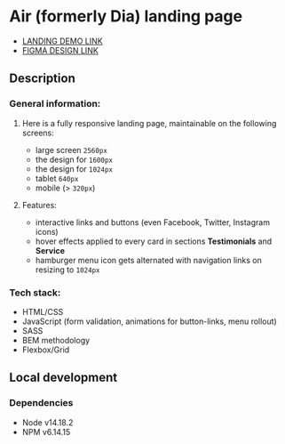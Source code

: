 # Air (formerly Dia) landing page
- [LANDING DEMO LINK](https://jstmpelowycz.github.io/layout_dia/)
- [FIGMA DESIGN LINK](https://www.figma.com/file/7qwsWggv9BAxMi2VPhBuPr/Air-(formerly-Dia)?node-id=9138%3A35)

## Description
### General information:
  1. Here is a fully responsive landing page, maintainable on the following screens:
     - large screen `2560px`
     - the design for `1600px`
     - the design for `1024px`
     - tablet `640px`
     - mobile (> `320px`)

  2. Features:
     - interactive links and buttons (even Facebook, Twitter, Instagram icons)
     - hover effects applied to every card in sections **Testimonials** and **Service**
     - hamburger menu icon gets alternated with navigation links on resizing to `1024px`

### Tech stack:
  - HTML/CSS
  - JavaScript (form validation, animations for button-links, menu rollout)
  - SASS
  - BEM methodology
  - Flexbox/Grid

## Local development
### Dependencies
* Node v14.18.2
* NPM v6.14.15
